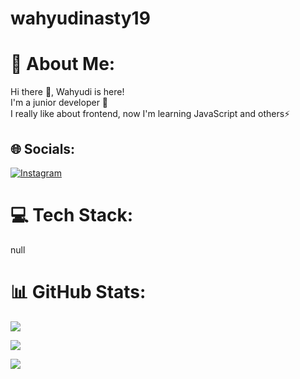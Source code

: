 # wahyudinasty19

# 💫 About Me:
Hi there 👋, Wahyudi is here!<br>I'm a junior developer 🌱<br>I really like about frontend, now I'm learning JavaScript and others⚡<br>


## 🌐 Socials:
<!-- [![Discord](https://img.shields.io/badge/Discord-%237289DA.svg?logo=discord&logoColor=white)](https://discord.gg/rakan#3174)  -->
[![Instagram](https://img.shields.io/badge/Instagram-%23E4405F.svg?logo=Instagram&logoColor=white)](https://instagram.com/https://www.instagram.com/wh_nst19/) 

# 💻 Tech Stack:
null
# 📊 GitHub Stats:
![](https://sosmed-seven.vercel.app/api?username=wahyudinasty&theme=dark&hide_border=true&include_all_commits=true&count_private=false)<br/>
<!-- ![](https://github-readme-streak-stats.herokuapp.com/?user=muhammadrakan204&theme=dark&hide_border=true)<br/> -->
![](https://sosmed-seven.vercel.app/)

[![](https://visitcount.itsvg.in/api?id=wahyudinasty&label=Profile%20Views&color=1&icon=5&pretty=true)](https://visitcount.itsvg.in)


<!-- Proudly created with GPRM ( https://gprm.itsvg.in ) -->
